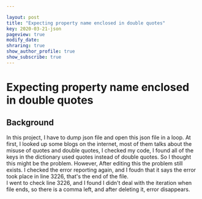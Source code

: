 ```yaml
---

layout: post
title: "Expecting property name enclosed in double quotes"
key: 2020-03-21-json
pageview: true
modify_date: 
shraring: true
show_author_profile: true
show_subscribe: true
---
```

# Expecting property name enclosed in double quotes
## Background
In this project, I have to dump json file and open this json file in a loop. At first, I looked up some blogs on the internet, most of them talks about the misuse of quotes and double quotes, I checked my code, I found all of the keys in the dictionary used quotes instead of double quotes. So I thought this might be the problem. However, After editing this the problem still exists. I checked the error reporting again, and I foudn that it says the error took place in line 3226, that's the end of the file.  
I went to check line 3226, and I found I didn't deal with the iteration when file ends, so there is a comma left, and after deleting it, error disappears.
